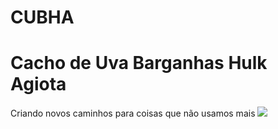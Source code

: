 # CUBHA 
<h1>Cacho de Uva Barganhas Hulk Agiota</h1>
Criando novos caminhos para coisas que não usamos mais

<img src="https://i.ytimg.com/vi/qUwNmQWWF-A/hqdefault.jpg">
